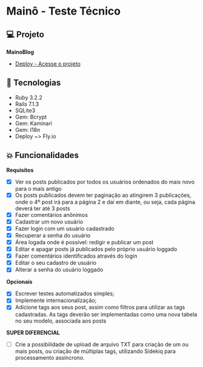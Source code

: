 # Mainô - Teste Técnico

## 💻 Projeto

 **MainoBlog**
 - [Deploy - Acesse o projeto](https://blogmaino.fly.dev/)

## 🚀 Tecnologias

- Ruby 3.2.2
- Rails 7.1.3
- SQLite3
- Gem: Bcrypt
- Gem: Kaminari
- Gem: I18n
- Deploy ~> Fly.io

## 💥 Funcionalidades

**Requisitos**
- [x] Ver os posts publicados por todos os usuários ordenados do mais novo para o mais antigo
- [x] Os posts publicados devem ter paginação ao atingirem 3 publicações, onde o 4º post irá para a página 2 e daí em diante, ou seja, cada página deverá ter até 3 posts
- [x] Fazer comentários anônimos
- [x] Cadastrar um novo usuário
- [x] Fazer login com um usuário cadastrado
- [x] Recuperar a senha do usuário
- [x] Área logada onde é possível: redigir e publicar um post
- [x] Editar e apagar posts já publicados pelo próprio usuário loggado
- [x] Fazer comentários identificados através do login
- [x] Editar o seu cadastro de usuário
- [x] Alterar a senha do usuário loggado

**Opcionais**
- [x] Escrever testes automatizados simples;
- [x] Implemente internacionalização;
- [x] Adicione tags aos seus post, assim como filtros para utilizar as tags cadastradas. As tags deverão ser implementadas como uma nova tabela no seu modelo, associada aos posts

**SUPER DIFERENCIAL**
- [ ] Crie a possibilidade de upload de arquivo TXT para criação de um ou mais posts, ou criação de múltiplas tags, utilizando Sidekiq para processamento assíncrono.
